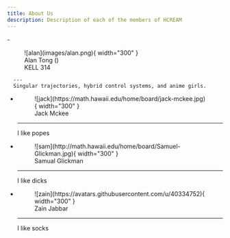 ```yaml
---
title: About Us
description: Description of each of the members of HCREAM
---
```


<div class="grid cards" markdown>
  -   <figure markdown="span">
        ![alan](images/alan.png){ width="300" }
        <figcaption> Alan Tong (<tongalan@hawaii.edu>) <br> KELL 314 </figcaption>
      </figure>

      ---
      Singular trajectories, hybrid control systems, and anime girls.

  -   <figure markdown="span">
        ![jack](https://math.hawaii.edu/home/board/jack-mckee.jpg){ width="300" }
        <figcaption>Jack Mckee</figcaption>
      </figure>

      ---

      I like popes

  -   <figure markdown="span">
        ![sam](http://math.hawaii.edu/home/board/Samuel-Glickman.jpg){ width="300" }
        <figcaption>Samual Glickman</figcaption>
      </figure>

      ---

      I like dicks

  -   <figure markdown="span">
        ![zain](https://avatars.githubusercontent.com/u/40334752){ width="300" }
        <figcaption>Zain Jabbar</figcaption>
      </figure>

      ---

      I like socks
</div>
